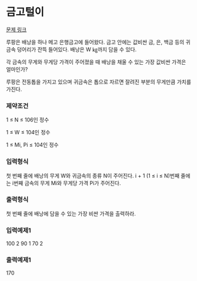 # 금고털이

[문제 링크](https://softeer.ai/practice/6288)


루팡은 배낭을 하나 메고 은행금고에 들어왔다. 금고 안에는 값비싼 금, 은, 백금 등의 귀금속 덩어리가 잔뜩 들어있다. 배낭은 W ㎏까지 담을 수 있다.



각 금속의 무게와 무게당 가격이 주어졌을 때 배낭을 채울 수 있는 가장 값비싼 가격은 얼마인가?



루팡은 전동톱을 가지고 있으며 귀금속은 톱으로 자르면 잘려진 부분의 무게만큼 가치를 가진다.

### 제약조건
1 ≤ N ≤ 106인 정수

1 ≤ W ≤ 104인 정수

1 ≤ Mi, Pi ≤ 104인 정수

### 입력형식
첫 번째 줄에 배낭의 무게 W와 귀금속의 종류 N이 주어진다. i + 1 (1 ≤ i ≤ N)번째 줄에는 i번째 금속의 무게 Mi와 무게당 가격 Pi가 주어진다.

### 출력형식
첫 번째 줄에 배낭에 담을 수 있는 가장 비싼 가격을 출력하라.

### 입력예제1
100 2
90 1
70 2
### 출력예제1
170
